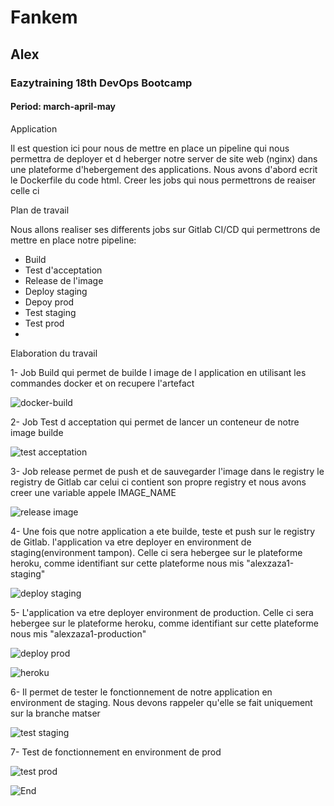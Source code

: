 # Fankem

## Alex

### Eazytraining 18th DevOps Bootcamp

#### Period: march-april-may

Application

Il est question ici pour nous de mettre en place un pipeline qui nous permettra de deployer et d heberger notre server de site web (nginx) dans une plateforme d'hebergement des applications. Nous avons d'abord ecrit le Dockerfile du code html. Creer les jobs qui nous permettrons de reaiser celle ci


Plan de travail

 Nous allons realiser ses differents jobs sur Gitlab CI/CD qui permettrons de mettre en place notre pipeline:
- Build
- Test d'acceptation
- Release de l'image
- Deploy staging
- Depoy prod
- Test staging
- Test prod
- 
Elaboration du travail

1- Job Build qui permet de builde l image de l application en utilisant les commandes docker et on recupere l'artefact

![docker-build](https://github.com/alexzaza17/mini-projet-gitlab/assets/159175882/3fe59b72-1bec-45d8-8e7b-37ad98313bbc)

2- Job Test d acceptation qui permet de lancer un conteneur de notre image builde 

![test acceptation](https://github.com/alexzaza17/mini-projet-gitlab/assets/159175882/c88b6e46-63ee-4d45-8f71-aaecb4e07dba)

3- Job release permet de push et de sauvegarder l'image dans le registry le registry de Gitlab car celui ci contient son propre registry et nous avons creer une variable appele IMAGE_NAME 

![release image](https://github.com/alexzaza17/mini-projet-gitlab/assets/159175882/bff7acf5-e1b6-4358-8d6d-a20108265275)

4- Une fois que notre application a ete builde, teste et push sur le registry de Gitlab. l'application va etre deployer en environment de staging(environment tampon). Celle ci sera hebergee sur le plateforme heroku, comme identifiant sur cette plateforme nous mis "alexzaza1-staging"

![deploy staging](https://github.com/alexzaza17/mini-projet-gitlab/assets/159175882/848ad59b-25a9-4bd2-9e17-3b2707d9300f)

5- L'application va etre deployer environment de production. Celle ci sera hebergee sur le plateforme heroku, comme identifiant sur cette plateforme nous mis "alexzaza1-production"

![deploy prod](https://github.com/alexzaza17/mini-projet-gitlab/assets/159175882/9d1d989d-6142-460f-a0b3-34e9ba24a199)


![heroku](https://github.com/alexzaza17/mini-projet-gitlab/assets/159175882/42df7edc-6534-4d6f-939f-8a892a5357a9)

6- Il permet de tester le fonctionnement de notre application en environment de staging. Nous devons rappeler qu'elle se fait uniquement sur la branche matser

![test staging](https://github.com/alexzaza17/mini-projet-gitlab/assets/159175882/a02efeeb-91d6-4198-a954-5c00e057566c)

7- Test de fonctionnement en environment de prod

![test prod](https://github.com/alexzaza17/mini-projet-gitlab/assets/159175882/b75ab771-7269-4abe-86ed-118c8439b1d3)


![End](https://github.com/alexzaza17/mini-projet-gitlab/assets/159175882/08f5e725-2927-4947-a536-966540da1f54)
